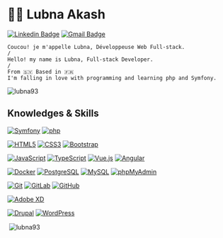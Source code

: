 # 👩‍💻 Lubna Akash

[![Linkedin Badge](https://img.shields.io/badge/-LinkedIn-blue?style=flat-square&logo=Linkedin&logoColor=white&link=https://www.linkedin.com/in/lubna-altungi/)](https://www.linkedin.com/in/lubna-altungi/)
[![Gmail Badge](https://img.shields.io/badge/-Gmail-c14438?style=flat-square&logo=Gmail&logoColor=white&link=mailto:lubna.altungi@gmail.com)](mailto:lubna.altungi@gmail.com)

    Coucou! je m'appelle Lubna, Développeuse Web Full-stack.
    /
    Hello! my name is Lubna, Full-stack Developer.
    /
    From 🇸🇾 Based in 🇫🇷
    I'm falling in love with programming and learning php and Symfony.

<p align="left"> <img src="https://komarev.com/ghpvc/?username=lubna93&label=Profile%20views&color=0e75b6&style=flat" alt="lubna93" /> </p>

## Knowledges & Skills

[![Symfony](https://img.shields.io/static/v1?style=flat-square&message=Symfony&color=000000&logo=Symfony&logoColor=FFFFFF&label=&link=https://github.com/Lubna93/)](https://github.com/Lubna93/)
[![php](https://img.shields.io/static/v1?style=flat-square&message=PHP&color=777BB4&logo=PHP&logoColor=FFFFFF&label=&link=https://github.com/Lubna93/)](https://github.com/Lubna93/)

[![HTML5](https://img.shields.io/badge/-HTML5-E34F26?style=flat-square&logo=html5&logoColor=white&link=https://github.com/Lubna93/)](https://github.com/Lubna93/)
[![CSS3](https://img.shields.io/badge/-CSS3-1572B6?style=flat-square&logo=css3&link=https://github.com/Lubna93/)](https://github.com/Lubna93/)
[![Bootstrap](https://img.shields.io/badge/-Bootstrap-563D7C?style=flat-square&logo=bootstrap&link=https://github.com/Lubna93/)](https://github.com/Lubna93/)

[![JavaScript](https://img.shields.io/badge/-JavaScript-black?style=flat-square&logo=javascript&link=https://github.com/Lubna93/)](https://github.com/Lubna93/)
[![TypeScript](https://img.shields.io/badge/-TypeScript-007ACC?style=flat-square&logo=typescript&link=https://github.com/Lubna93/)](https://github.com/Lubna93/)
[![Vue.js](https://img.shields.io/badge/-Vuejs-black?style=flat-square&logo=vue.js&link=https://github.com/Lubna93/)](https://github.com/Lubna93/)
[![Angular](https://img.shields.io/badge/-Angular-DD0031?style=flat-square&logo=angular&link=https://github.com/Lubna93/)](https://github.com/Lubna93/)

[![Docker](https://img.shields.io/badge/-Docker-black?style=flat-square&logo=docker&link=https://github.com/Lubna93/)](https://github.com/Lubna93/)
[![PostgreSQL](https://img.shields.io/badge/-PostgreSQL-336791?style=flat-square&logo=postgresql&link=https://github.com/Lubna93/)](https://github.com/Lubna93/)
[![MySQL](https://img.shields.io/badge/-MySQL-black?style=flat-square&logo=mysql&link=https://github.com/Lubna93/)](https://github.com/Lubna93/)
[![phpMyAdmin](https://img.shields.io/static/v1?style=flat-square&message=phpMyAdmin&color=6C78AF&logo=phpMyAdmin&logoColor=FFFFFF&label=&link=https://github.com/Lubna93/)](https://github.com/Lubna93/)

[![Git](https://img.shields.io/badge/-Git-black?style=flat-square&logo=git&link=https://github.com/Lubna93/)](https://github.com/Lubna93/)
[![GitLab](https://img.shields.io/badge/-GitLab-FCA121?style=flat-square&logo=gitlab&link=https://github.com/Lubna93/)](https://github.com/Lubna93/)
[![GitHub](https://img.shields.io/badge/-GitHub-181717?style=flat-square&logo=github&link=https://github.com/Lubna93/)](https://github.com/Lubna93/)

[![Adobe XD](https://img.shields.io/static/v1?style=flat-square&message=Adobe+XD&color=FF61F6&logo=Adobe+XD&logoColor=FFFFFF&label=&link=https://github.com/Lubna93/)](https://github.com/Lubna93/)

[![Drupal](https://img.shields.io/static/v1?style=flat-square&message=Drupal&color=0678BE&logo=Drupal&logoColor=FFFFFF&label=&link=https://github.com/Lubna93/)](https://github.com/Lubna93/)
[![WordPress](https://img.shields.io/static/v1?style=flat-square&message=WordPress&color=21759B&logo=WordPress&logoColor=FFFFFF&label=&link=https://github.com/Lubna93/)](https://github.com/Lubna93/)


<p>&nbsp;<img align="center" src="https://github-readme-stats.vercel.app/api?username=lubna93&show_icons=true&locale=en" alt="lubna93" /></p>



